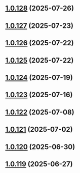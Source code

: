 ## [1.0.128](https://github.com/binary-braids/github-actions-runner/compare/v1.0.127...v1.0.128) (2025-07-26)



## [1.0.127](https://github.com/binary-braids/github-actions-runner/compare/v1.0.126...v1.0.127) (2025-07-23)



## [1.0.126](https://github.com/binary-braids/github-actions-runner/compare/v1.0.125...v1.0.126) (2025-07-22)



## [1.0.125](https://github.com/binary-braids/github-actions-runner/compare/v1.0.124...v1.0.125) (2025-07-22)



## [1.0.124](https://github.com/binary-braids/github-actions-runner/compare/v1.0.123...v1.0.124) (2025-07-19)



## [1.0.123](https://github.com/binary-braids/github-actions-runner/compare/v1.0.122...v1.0.123) (2025-07-16)



## [1.0.122](https://github.com/binary-braids/github-actions-runner/compare/v1.0.121...v1.0.122) (2025-07-08)



## [1.0.121](https://github.com/binary-braids/github-actions-runner/compare/v1.0.120...v1.0.121) (2025-07-02)



## [1.0.120](https://github.com/binary-braids/github-actions-runner/compare/v1.0.119...v1.0.120) (2025-06-30)



## [1.0.119](https://github.com/binary-braids/github-actions-runner/compare/v1.0.118...v1.0.119) (2025-06-27)



